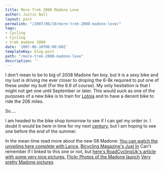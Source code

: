 ```yaml
---
title: More Trek 2008 Madone Love
author: Justin Ball
layout: post
permalink: "/2007/06/10/more-trek-2008-madone-love/"
tags:
- Cycling
- Cycling
- trek madone 2008
date: '2007-06-10T06:00:00Z'
templateKey: blog-post
path: "/more-trek-2008-madone-love"
description: ''
---
```


I don't mean to be to big of 2008 Madone fan boy, but it is a sexy bike and my lust is driving me ever closer to droping the 6-8k required to put one of these under my butt (For the 6.9 of course). My only hesitation is that I might not get one until September or later. This would suck as one of the purposes of a new bike is to train for [Lotoja][1] and to have a decent bike to ride the 206 miles.

 [1]: http://www.lotojaclassic.com/MainPage.html

So....

I am headed to the bike shop tomorrow to see if I can get my order in. I doubt it would be here in time for my next [century][2], but I am hoping to see one before the end of the summer.

 [2]: http://bikeutu.nationalmssociety.org/site/PageServer?pagename=BIKE_UTU_homepage

In the mean time read more about the new 08 Madone:
[You can watch the unveiling here complete with Lance.][3]
[Bicycling Magazine's Just In][4]
Can't remember if I linked to this one or not, but [here's RoadCyclingUk's article with some very nice pictures.][5]
[Flickr Photos of the Madone launch][6]
[Very pretty Madone pictures][7]

 [3]: http://trekroad.typepad.com/trekroad/2007/06/watch_the_unvei.html
 [4]: http://thisjustin.bicycling.com/2007/06/trek_revamps_th.html
 [5]: http://www.roadcyclinguk.com/news/article/mps/UAN/2312/v/1/sp/
 [6]: http://flickr.com/photos/28234339@N00/sets/72157600296467605/
 [7]: http://bicycledesign.blogspot.com/2007/06/great-shots-of-new-madone.html
